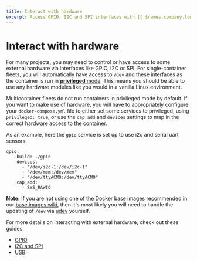 ```yaml
---
title: Interact with hardware
excerpt: Access GPIO, I2C and SPI interfaces with {{ $names.company.lower }}
---
```


# Interact with hardware

For many projects, you may need to control or have access to some external hardware via interfaces like GPIO, I2C or SPI. For single-container fleets, you will automatically have access to `/dev` and these interfaces as the container is run in [**privileged** mode](https://docs.docker.com/engine/reference/commandline/run/#/full-container-capabilities-privileged). This means you should be able to use any hardware modules like you would in a vanilla Linux environment.

Multicontainer fleets do not run containers in privileged mode by default. If you want to make use of hardware, you will have to appropriately configure your `docker-compose.yml` file to either set some services to privileged, using `privileged: true`, or use the `cap_add` and `devices` settings to map in the correct hardware access to the container.

As an example, here the `gpio` service is set up to use i2c and serial uart sensors:

```
gpio:
	build: ./gpio
	devices:
	  - "/dev/i2c-1:/dev/i2c-1"
	  - "/dev/mem:/dev/mem"
	  - "/dev/ttyACM0:/dev/ttyACM0"
	cap_add:
	  - SYS_RAWIO
```

__Note:__ If you are not using one of the Docker base images recommended in our [base images wiki][base-image-wiki-link], then it's most likely you will need to handle the updating of `/dev` via [udev][udev-link] yourself.

For more details on interacting with external hardware, check out these guides:
- [GPIO][gpio]
- [i2C and SPI][i2c-spi]
- [USB][usb]

[gpio]:/learn/develop/hardware/gpio
[i2c-spi]:/learn/develop/hardware/i2c-and-spi
[usb]:/learn/develop/hardware/usb
[base-image-wiki-link]:/reference/base-images/balena-base-images/
[udev-link]:https://www.freedesktop.org/software/systemd/man/udev.html
